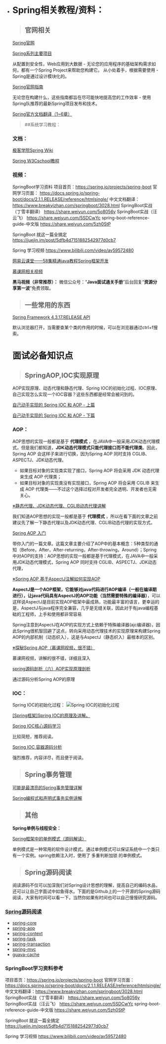 - # Spring相关教程/资料：

  > ## 官网相关

   [Spring官网](https://spring.io/)

  [Spring系列主要项目](https://spring.io/projects)

  从配置到安全性，Web应用到大数据 - 无论您的应用程序的基础架构需求如何，都有一个Spring Project来帮助您构建它。 从小处着手，根据需要使用 - Spring是通过设计模块化的。

   [Spring官网指南](https://spring.io/guides)

  无论您在构建什么，这些指南都旨在尽可能快地提高您的工作效率 - 使用Spring队推荐的最新Spring项目发布和技术。

   [Spring官方文档翻译（1~6章）](https://blog.csdn.net/tangtong1/article/details/51326887)

  > ##系统学习教程：

  ### 文档：

   [极客学院Spring Wiki](http://wiki.jikexueyuan.com/project/spring/transaction-management.html)

   [Spring W3Cschool教程 ](https://www.w3cschool.cn/wkspring/f6pk1ic8.html)

  ### 视频：


    SpringBoot学习资料
    项目首页：https://spring.io/projects/spring-boot
    官网学习页面： https://docs.spring.io/spring-boot/docs/2.1.1.RELEASE/reference/htmlsingle/
    中文文档翻译：https://www.breakyizhan.com/springboot/3028.html
    SpringBoot实战（丁雪丰翻译） https://share.weiyun.com/5o8056y
    SpringBoot实战（汪云飞）  https://share.weiyun.com/5SDCwYc
    spring-boot-reference-guide-中文版  https://share.weiyun.com/5zh0StP

    SpringBoot 就这一篇全搞定 https://juejin.im/post/5dfb4d7151882542977d0cb7

    Spring 学习视频 https://www.bilibili.com/video/av59572480


  [网易云课堂——58集精通java教程Spring框架开发](http://study.163.com/course/courseMain.htm?courseId=1004475015#/courseDetail?tab=1&35)

   [慕课网相关视频](https://www.imooc.com/)

  **黑马视频（非常推荐）：**
  微信公众号：“**Java面试通关手册**”后台回复“**资源分享第一波**”免费领取。

  > ## 一些常用的东西

  [Spring Framework 4.3.17.RELEASE API](https://docs.spring.io/spring/docs/4.3.17.RELEASE/javadoc-api/)

  默认浏览器打开，当需要查某个类的作用的时候，可以在浏览器通过ctrl+f搜索。


  # 面试必备知识点


  > ## SpringAOP,IOC实现原理

  AOP实现原理、动态代理和静态代理、Spring IOC的初始化过程、IOC原理、自己实现怎么实现一个IOC容器？这些东西都是经常会被问到的。

  [自己动手实现的 Spring IOC 和 AOP - 上篇](http://www.coolblog.xyz/2018/01/18/自己动手实现的-Spring-IOC-和-AOP-上篇/)

  [自己动手实现的 Spring IOC 和 AOP - 下篇](http://www.coolblog.xyz/2018/01/18/自己动手实现的-Spring-IOC-和-AOP-下篇/)

  ### AOP：

  AOP思想的实现一般都是基于 **代理模式** ，在JAVA中一般采用JDK动态代理模式，但是我们都知道，**JDK动态代理模式只能代理接口而不能代理类**。因此，Spring AOP 会这样子来进行切换，因为Spring AOP 同时支持 CGLIB、ASPECTJ、JDK动态代理。

  - 如果目标对象的实现类实现了接口，Spring AOP 将会采用 JDK 动态代理来生成 AOP 代理类；
  - 如果目标对象的实现类没有实现接口，Spring AOP 将会采用 CGLIB 来生成 AOP 代理类——不过这个选择过程对开发者完全透明、开发者也无需关心。

  

  [※静态代理、JDK动态代理、CGLIB动态代理讲解](http://www.cnblogs.com/puyangsky/p/6218925.html)

  我们知道AOP思想的实现一般都是基于 **代理模式** ，所以在看下面的文章之前建议先了解一下静态代理以及JDK动态代理、CGLIB动态代理的实现方式。

  [Spring AOP 入门](https://juejin.im/post/5aa7818af265da23844040c6)

  带你入门的一篇文章。这篇文章主要介绍了AOP中的基本概念：5种类型的通知（Before，After，After-returning，After-throwing，Around）；Spring中对AOP的支持：AOP思想的实现一般都是基于代理模式，在JAVA中一般采用JDK动态代理模式，Spring AOP 同时支持 CGLIB、ASPECTJ、JDK动态代理，

  [※Spring AOP 基于AspectJ注解如何实现AOP](https://juejin.im/post/5a55af9e518825734d14813f)


  **AspectJ是一个AOP框架，它能够对java代码进行AOP编译（一般在编译期进行），让java代码具有AspectJ的AOP功能（当然需要特殊的编译器）**，可以这样说AspectJ是目前实现AOP框架中最成熟，功能最丰富的语言，更幸运的是，AspectJ与java程序完全兼容，几乎是无缝关联，因此对于有java编程基础的工程师，上手和使用都非常容易

  Spring注意到AspectJ在AOP的实现方式上依赖于特殊编译器(ajc编译器)，因此Spring很机智回避了这点，转向采用动态代理技术的实现原理来构建Spring AOP的内部机制（动态织入），这是与AspectJ（静态织入）最根本的区别。


  [※探秘Spring AOP（慕课网视频，很不错）](https://www.imooc.com/learn/869)

  慕课网视频，讲解的很不错，详细且深入


  [spring源码剖析（六）AOP实现原理剖析](https://blog.csdn.net/fighterandknight/article/details/51209822)

  通过源码分析Spring AOP的原理

  ### IOC：

  Spring IOC的初始化过程：
  ![Spring IOC的初始化过程](https://user-gold-cdn.xitu.io/2018/5/22/16387903ee72c831?w=709&h=56&f=png&s=4673)

  [[Spring框架]Spring IOC的原理及详解。](https://www.cnblogs.com/wang-meng/p/5597490.html)

  [Spring IOC核心源码学习](https://yikun.github.io/2015/05/29/Spring-IOC核心源码学习/)

  比较简短，推荐阅读。

  [Spring IOC 容器源码分析](https://javadoop.com/post/spring-ioc)

  强烈推荐，内容详尽，而且便于阅读。

  > ## Spring事务管理

  [可能是最漂亮的Spring事务管理详解](https://juejin.im/post/5b00c52ef265da0b95276091)

  [Spring编程式和声明式事务实例讲解](https://juejin.im/post/5b010f27518825426539ba38)

  > ## 其他

  **Spring单例与线程安全：**

  [Spring框架中的单例模式（源码解读）](http://www.cnblogs.com/chengxuyuanzhilu/p/6404991.html)

  单例模式是一种常用的软件设计模式。通过单例模式可以保证系统中一个类只有一个实例。spring依赖注入时，使用了 多重判断加锁 的单例模式。

  > ## Spring源码阅读

  阅读源码不仅可以加深我们对Spring设计思想的理解，提高自己的编码水品，还可以让自己字面试中如鱼得水。下面的是Github上的一个开源的Spring源码阅读，大家有时间可以看一下，当然你如果有时间也可以自己慢慢研究源码。

###  [Spring源码阅读](https://github.com/seaswalker/Spring)
   - [spring-core](https://github.com/seaswalker/Spring/blob/master/note/Spring.md)
  - [spring-aop](https://github.com/seaswalker/Spring/blob/master/note/spring-aop.md)
  - [spring-context](https://github.com/seaswalker/Spring/blob/master/note/spring-context.md)
  - [spring-task](https://github.com/seaswalker/Spring/blob/master/note/spring-task.md)
  - [spring-transaction](https://github.com/seaswalker/Spring/blob/master/note/spring-transaction.md)
  - [spring-mvc](https://github.com/seaswalker/Spring/blob/master/note/spring-mvc.md)
  - [guava-cache](https://github.com/seaswalker/Spring/blob/master/note/guava-cache.md)


### SpringBoot学习资料参考

项目首页：https://spring.io/projects/spring-boot
官网学习页面： https://docs.spring.io/spring-boot/docs/2.1.1.RELEASE/reference/htmlsingle/
中文文档翻译：https://www.breakyizhan.com/springboot/3028.html
SpringBoot实战（丁雪丰翻译） https://share.weiyun.com/5o8056y
SpringBoot实战（汪云飞）  https://share.weiyun.com/5SDCwYc
spring-boot-reference-guide-中文版  https://share.weiyun.com/5zh0StP

SpringBoot 就这一篇全搞定 https://juejin.im/post/5dfb4d7151882542977d0cb7

Spring 学习视频 https://www.bilibili.com/video/av59572480

